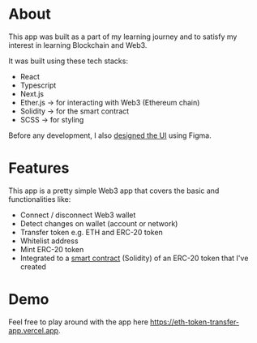 # About
This app was built as a part of my learning journey and to satisfy my interest in learning Blockchain and Web3.

It was built using these tech stacks:
- React
- Typescript
- Next.js
- Ether.js -> for interacting with Web3 (Ethereum chain)
- Solidity -> for the smart contract
- SCSS -> for styling

Before any development, I also [designed the UI](https://www.figma.com/file/Vg5s9I4A8IoLYYGVECfriG/ETH-Token-Transfer-App?type=design&node-id=0%3A1&mode=design&t=rByReZlEy2g3RKRI-1) using Figma.

# Features
This app is a pretty simple Web3 app that covers the basic and functionalities like:
- Connect / disconnect Web3 wallet
- Detect changes on wallet (account or network)
- Transfer token e.g. ETH and ERC-20 token
- Whitelist address
- Mint ERC-20 token
- Integrated to a [smart contract](https://github.com/vincentleandr/vince-token-contract) (Solidity) of an ERC-20 token that I've created

# Demo
Feel free to play around with the app here https://eth-token-transfer-app.vercel.app.
